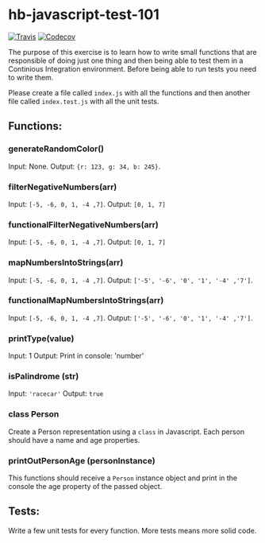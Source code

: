# hb-javascript-test-101
[![Travis](https://img.shields.io/travis/andrscrrn/hb-javascript-test-101.svg)](https://travis-ci.org/andrscrrn/hb-javascript-test-101)
[![Codecov](https://codecov.io/gh/andrscrrn/hb-javascript-test-101/branch/master/graph/badge.svg)](https://codecov.io/gh/andrscrrn/hb-javascript-test-101)

The purpose of this exercise is to learn how to write small functions that are responsible of doing just one thing and then being able to test them in a Continious Integration environment. Before being able to run tests you need to write them.

Please create a file called `index.js` with all the functions and then another file called `index.test.js` with all the unit tests.

## Functions:

### generateRandomColor()
Input: None. Output: `{r: 123, g: 34, b: 245}`.

### filterNegativeNumbers(arr)
Input: `[-5, -6, 0, 1, -4 ,7]`. Output: `[0, 1, 7]`

### functionalFilterNegativeNumbers(arr)
Input: `[-5, -6, 0, 1, -4 ,7]`. Output: `[0, 1, 7]`

### mapNumbersIntoStrings(arr)
Input: `[-5, -6, 0, 1, -4 ,7]`. Output: `['-5', '-6', '0', '1', '-4' ,'7']`.

### functionalMapNumbersIntoStrings(arr)
Input: `[-5, -6, 0, 1, -4 ,7]`. Output: `['-5', '-6', '0', '1', '-4' ,'7']`.

### printType(value)
Input: 1 Output: Print in console: 'number'

### isPalindrome (str)
Input: `'racecar'` Output: `true`

### class Person
Create a Person representation using a `class` in Javascript. Each person should have a name and age properties.

### printOutPersonAge (personInstance)
This functions should receive a `Person` instance object and print in the console the age property of the passed object.

## Tests:
Write a few unit tests for every function. More tests means more solid code.
